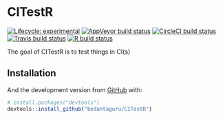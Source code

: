 
<!-- README.md is generated from README.Rmd. Please edit that file -->

# CITestR

<!-- badges: start -->

[![Lifecycle:
experimental](https://img.shields.io/badge/lifecycle-experimental-orange.svg)](https://www.tidyverse.org/lifecycle/#experimental)
[![AppVeyor build
status](https://ci.appveyor.com/api/projects/status/github/bedantaguru/CITestR?branch=master&svg=true)](https://ci.appveyor.com/project/bedantaguru/CITestR)
[![CircleCI build
status](https://circleci.com/gh/bedantaguru/CITestR.svg?style=svg)](https://circleci.com/gh/bedantaguru/CITestR)
[![Travis build
status](https://travis-ci.org/bedantaguru/CITestR.svg?branch=master)](https://travis-ci.org/bedantaguru/CITestR)
[![R build
status](https://github.com/bedantaguru/CITestR/workflows/GitHub/badge.svg)](https://github.com/bedantaguru/CITestR/actions)
<!-- badges: end -->

The goal of CITestR is to test things in CI(s)

## Installation

And the development version from [GitHub](https://github.com/) with:

``` r
# install.packages("devtools")
devtools::install_github("bedantaguru/CITestR")
```
